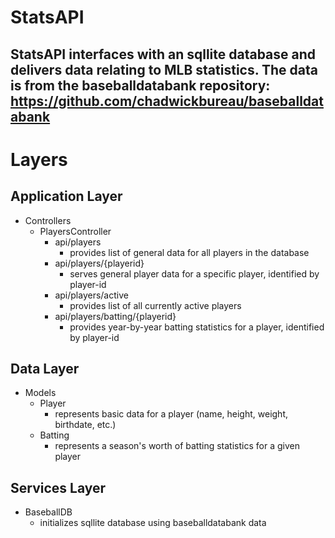 ﻿StatsAPI
========

StatsAPI interfaces with an sqllite database and delivers data relating to MLB statistics.
The data is from the baseballdatabank repository: https://github.com/chadwickbureau/baseballdatabank
----------------------------------------------------------------------------------------------------


Layers
======

Application Layer
-----------------
* Controllers
	- PlayersController
		- api/players
			- provides list of general data for all players in the database
		- api/players/{playerid}
			- serves general player data for a specific player, identified by player-id
		- api/players/active
			- provides list of all currently active players
		- api/players/batting/{playerid}
			- provides year-by-year batting statistics for a player, identified by player-id

Data Layer
----------
* Models
	- Player
		- represents basic data for a player (name, height, weight, birthdate, etc.)
	- Batting
		- represents a season's worth of batting statistics for a given player

Services Layer
--------------
* BaseballDB
	- initializes sqllite database using baseballdatabank data
